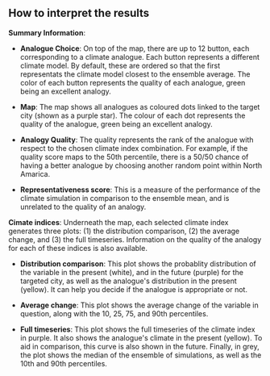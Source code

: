 ## How to interpret the results

__Summary Information__:

- __Analogue Choice__: On top of the map, there are up to 12 button, each corresponding to a climate analogue. Each button represents a different climate model. By default, these are ordered so that the first representats the climate model closest to the ensemble average. The color of each button represents the quality of each analogue, green being an excellent analogy.

- __Map__: The map shows all analogues as coloured dots linked to the target city (shown as a purple star). The colour of each dot represents the quality of the analogue, green being an excellent analogy.

- __Analogy Quality__: The quality represents the rank of the analogue with respect to the chosen climate index combination. For example, if the quality score maps to the 50th percentile, there is a 50/50 chance of having a better analogue by choosing another random point within North Amarica.

- __Representativeness score__: This is a measure of the performance of the climate simulation in comparison to the ensemble mean, and is unrelated to the quality of an analogy.

__Cimate indices__: Underneath the map, each selected climate index generates three plots: (1) the distribution comparison, (2) the average change, and (3) the full timeseries. Information on the quality of the analogy for each of these indices is also available.

- __Distribution comparison__: This plot shows the probablity distribution of the variable in the present (white), and in the future (purple) for the targeted city, as well as the analogue's distribution in the present (yellow). It can help you decide if the analogue is appropriate or not.

- __Average change__: This plot shows the average change of the variable in question, along with the 10, 25, 75, and 90th percentiles.

- __Full timeseries__: This plot shows the full timeseries of the climate index in purple. It also shows the analogue's climate in the present (yellow). To aid in comparison, this curve is also shown in the future. Finally, in grey, the plot shows the median of the ensemble of simulations, as well as the 10th and 90th percentiles.
